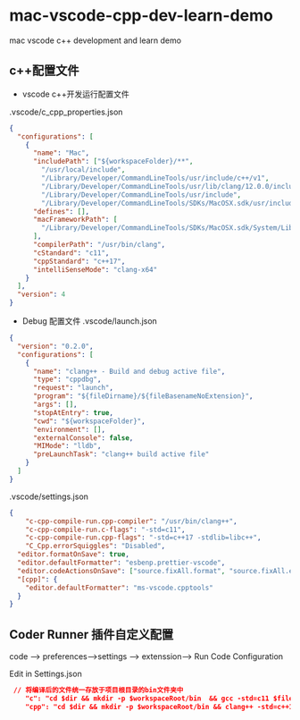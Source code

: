 # mac-vscode-cpp-dev-learn-demo

mac vscode c++ development and learn demo

## c++配置文件

- vscode c++开发运行配置文件

.vscode/c_cpp_properties.json

```json
{
  "configurations": [
    {
      "name": "Mac",
      "includePath": ["${workspaceFolder}/**",
        "/usr/local/include",
        "/Library/Developer/CommandLineTools/usr/include/c++/v1",
        "/Library/Developer/CommandLineTools/usr/lib/clang/12.0.0/include",
        "/Library/Developer/CommandLineTools/usr/include",
        "/Library/Developer/CommandLineTools/SDKs/MacOSX.sdk/usr/include"],
      "defines": [],
      "macFrameworkPath": [
        "/Library/Developer/CommandLineTools/SDKs/MacOSX.sdk/System/Library/Frameworks"
      ],
      "compilerPath": "/usr/bin/clang",
      "cStandard": "c11",
      "cppStandard": "c++17",
      "intelliSenseMode": "clang-x64"
    }
  ],
  "version": 4
}
```

- Debug 配置文件
  .vscode/launch.json

```json
{
  "version": "0.2.0",
  "configurations": [
    {
      "name": "clang++ - Build and debug active file",
      "type": "cppdbg",
      "request": "launch",
      "program": "${fileDirname}/${fileBasenameNoExtension}",
      "args": [],
      "stopAtEntry": true,
      "cwd": "${workspaceFolder}",
      "environment": [],
      "externalConsole": false,
      "MIMode": "lldb",
      "preLaunchTask": "clang++ build active file"
    }
  ]
}
```

.vscode/settings.json

```json
{
    "c-cpp-compile-run.cpp-compiler": "/usr/bin/clang++",
    "c-cpp-compile-run.c-flags": "-std=c11",
    "c-cpp-compile-run.cpp-flags": "-std=c++17 -stdlib=libc++",
    "C_Cpp.errorSquiggles": "Disabled",
  "editor.formatOnSave": true,
  "editor.defaultFormatter": "esbenp.prettier-vscode",
  "editor.codeActionsOnSave": ["source.fixAll.format", "source.fixAll.eslint"],
  "[cpp]": {
    "editor.defaultFormatter": "ms-vscode.cpptools"
  }
}
```


## Coder Runner 插件自定义配置

code --> preferences-->settings --> extenssion--> Run Code Configuration

Edit in Settings.json

~~~json
 // 将编译后的文件统一存放于项目根目录的bin文件夹中
    "c": "cd $dir && mkdir -p $workspaceRoot/bin  && gcc -std=c11 $fileName -o $workspaceRoot/bin/$fileNameWithoutExt && $workspaceRoot/bin/$fileNameWithoutExt",
    "cpp": "cd $dir && mkdir -p $workspaceRoot/bin && clang++ -std=c++17 -stdlib=libc++ -g $fileName -o $workspaceRoot/bin/$fileNameWithoutExt && $workspaceRoot/bin/$fileNameWithoutExt",
~~~